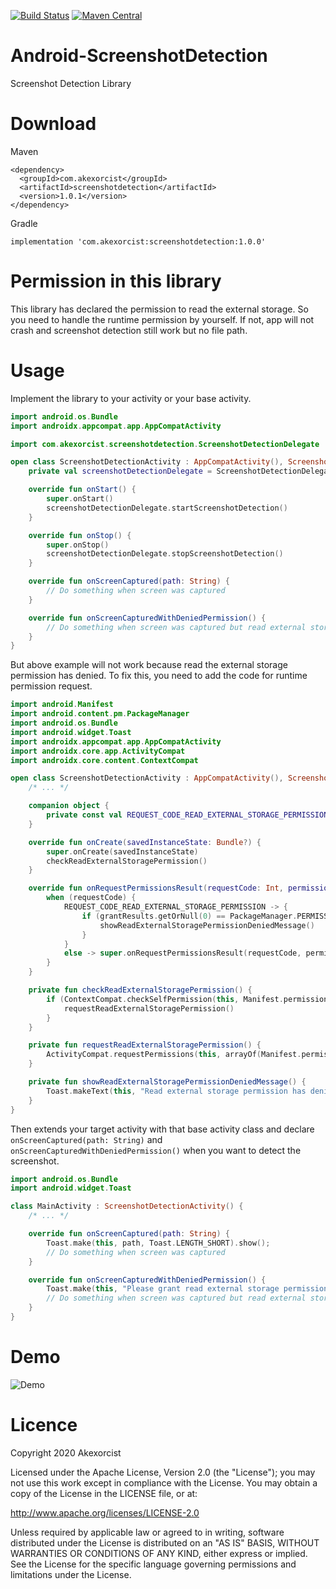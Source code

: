[![Build Status](https://travis-ci.org/akexorcist/Android-ScreenshotDetection.svg?branch=master)](https://travis-ci.org/akexorcist/Android-ScreenshotDetection) [![Maven Central](https://maven-badges.herokuapp.com/maven-central/com.akexorcist/screenshotdetection/badge.svg)](https://maven-badges.herokuapp.com/maven-central/com.akexorcist/screenshotdetection)

# Android-ScreenshotDetection

Screenshot Detection Library

# Download

Maven

```
<dependency>
  <groupId>com.akexorcist</groupId>
  <artifactId>screenshotdetection</artifactId>
  <version>1.0.1</version>
</dependency>
```

Gradle

```
implementation 'com.akexorcist:screenshotdetection:1.0.0'
```

# Permission in this library

This library has declared the permission to read the external storage. So you need to handle the runtime permission by yourself. If not, app will not crash and screenshot detection still work but no file path.

# Usage

Implement the library to your activity or your base activity.

```kotlin
import android.os.Bundle
import androidx.appcompat.app.AppCompatActivity

import com.akexorcist.screenshotdetection.ScreenshotDetectionDelegate

open class ScreenshotDetectionActivity : AppCompatActivity(), ScreenshotDetectionDelegate.ScreenshotDetectionListener {
    private val screenshotDetectionDelegate = ScreenshotDetectionDelegate(this, this)

    override fun onStart() {
        super.onStart()
        screenshotDetectionDelegate.startScreenshotDetection()
    }

    override fun onStop() {
        super.onStop()
        screenshotDetectionDelegate.stopScreenshotDetection()
    }

    override fun onScreenCaptured(path: String) {
        // Do something when screen was captured
    }

    override fun onScreenCapturedWithDeniedPermission() {
        // Do something when screen was captured but read external storage permission has denied
    }
}
```

But above example will not work because read the external storage permission has denied. To fix this, you need to add the code for runtime permission request.

```kotlin
import android.Manifest
import android.content.pm.PackageManager
import android.os.Bundle
import android.widget.Toast
import androidx.appcompat.app.AppCompatActivity
import androidx.core.app.ActivityCompat
import androidx.core.content.ContextCompat

open class ScreenshotDetectionActivity : AppCompatActivity(), ScreenshotDetectionDelegate.ScreenshotDetectionListener {
    /* ... */

    companion object {
        private const val REQUEST_CODE_READ_EXTERNAL_STORAGE_PERMISSION = 3009
    }

    override fun onCreate(savedInstanceState: Bundle?) {
        super.onCreate(savedInstanceState)
        checkReadExternalStoragePermission()
    }

    override fun onRequestPermissionsResult(requestCode: Int, permissions: Array<out String>, grantResults: IntArray) {
        when (requestCode) {
            REQUEST_CODE_READ_EXTERNAL_STORAGE_PERMISSION -> {
                if (grantResults.getOrNull(0) == PackageManager.PERMISSION_DENIED) {
                    showReadExternalStoragePermissionDeniedMessage()
                }
            }
            else -> super.onRequestPermissionsResult(requestCode, permissions, grantResults)
        }
    }

    private fun checkReadExternalStoragePermission() {
        if (ContextCompat.checkSelfPermission(this, Manifest.permission.READ_EXTERNAL_STORAGE) != PackageManager.PERMISSION_GRANTED) {
            requestReadExternalStoragePermission()
        }
    }

    private fun requestReadExternalStoragePermission() {
        ActivityCompat.requestPermissions(this, arrayOf(Manifest.permission.READ_EXTERNAL_STORAGE), REQUEST_CODE_READ_EXTERNAL_STORAGE_PERMISSION)
    }

    private fun showReadExternalStoragePermissionDeniedMessage() {
        Toast.makeText(this, "Read external storage permission has denied", Toast.LENGTH_SHORT).show()
    }
}
```

Then extends your target activity with that base activity class and declare `onScreenCaptured(path: String)` and `onScreenCapturedWithDeniedPermission()` when you want to detect the screenshot.

```kotlin
import android.os.Bundle
import android.widget.Toast

class MainActivity : ScreenshotDetectionActivity() {
	/* ... */

    override fun onScreenCaptured(path: String) {
        Toast.make(this, path, Toast.LENGTH_SHORT).show();
        // Do something when screen was captured
    }

    override fun onScreenCapturedWithDeniedPermission() {
        Toast.make(this, "Please grant read external storage permission for screenshot detection", Toast.LENGTH_SHORT).show()
        // Do something when screen was captured but read external storage permission has denied
    }
}
```

# Demo

![Demo](https://raw.githubusercontent.com/akexorcist/Android-ScreenshotDetection/master/Images/screenshot_001.gif)

# Licence

Copyright 2020 Akexorcist

Licensed under the Apache License, Version 2.0 (the "License"); you may not use this work except in compliance with the License. You may obtain a copy of the License in the LICENSE file, or at:

http://www.apache.org/licenses/LICENSE-2.0

Unless required by applicable law or agreed to in writing, software distributed under the License is distributed on an "AS IS" BASIS, WITHOUT WARRANTIES OR CONDITIONS OF ANY KIND, either express or implied. See the License for the specific language governing permissions and limitations under the License.
